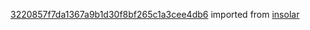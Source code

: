 [3220857f7da1367a9b1d30f8bf265c1a3cee4db6](https://github.com/insolar/insolar/commit/3220857f7da1367a9b1d30f8bf265c1a3cee4db6) imported from [insolar](https://github.com/insolar/insolar)
